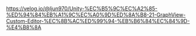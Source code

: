 https://velog.io/@ljun970/Unity-%EC%B5%9C%EC%A2%85-%ED%94%84%EB%A1%9C%EC%A0%9D%ED%8A%B8-21-GraphView-Custom-Editor-%EC%8B%AC%ED%99%94-%EB%B6%84%EC%84%9D-%E4%B8%8A
